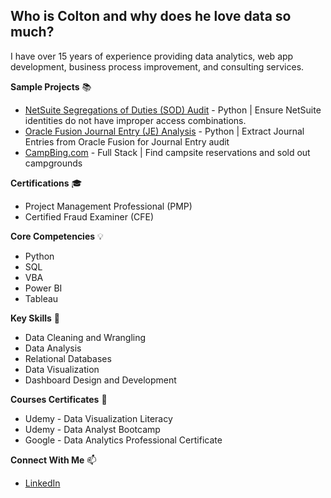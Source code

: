 ## Who is Colton and why does he love data so much?

I have over 15 years of experience providing data analytics, web app development, business process improvement, and consulting services.

**Sample Projects** 📚
- [NetSuite Segregations of Duties (SOD) Audit](https://github.com/coltonwaynelawson/NetSuiteSOD) - Python | Ensure NetSuite identities do not have improper access combinations.
- [Oracle Fusion Journal Entry (JE) Analysis](https://github.com/coltonwaynelawson/OracleJEAnalysis) - Python | Extract Journal Entries from Oracle Fusion for Journal Entry audit
- [CampBing.com](https://campbing.com) - Full Stack | Find campsite reservations and sold out campgrounds


**Certifications** 🎓
- Project Management Professional (PMP)
- Certified Fraud Examiner (CFE)


**Core Competencies** 💡
- Python
- SQL
- VBA
- Power BI
- Tableau


**Key Skills** 📌
- Data Cleaning and Wrangling
- Data Analysis
- Relational Databases
- Data Visualization
- Dashboard Design and Development


**Courses Certificates** 📝
- Udemy - Data Visualization Literacy
- Udemy - Data Analyst Bootcamp
- Google - Data Analytics Professional Certificate


**Connect With Me** 📫
- [LinkedIn](https://www.linkedin.com/in/coltonlawson/)
